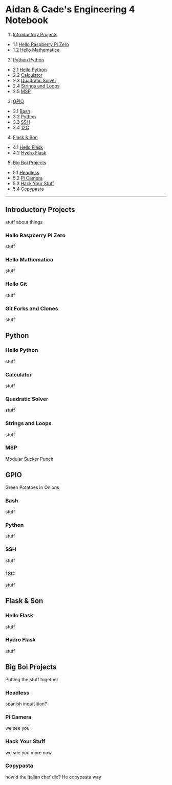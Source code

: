 # Aidan & Cade's Engineering 4 Notebook

1) [Introductory Projects](https://github.com/ADaMiller14/Engineering_4_Notebook#raspberry-pi)
  - 1.1 [Hello Raspberry Pi Zero](https://github.com/ADaMiller14/Engineering_4_Notebook#hello-raspberry-pi-zero)
  - 1.2 [Hello Mathematica](https://github.com/ADaMiller14/Engineering_4_Notebook#hello-mathematica)
  
2) [Python Python](https://github.com/ADaMiller14/Engineering_4_Notebook#python-projects)
  - 2.1 [Hello Python](https://github.com/ADaMiller14/Engineering_4_Notebook#hello-python)
  - 2.2 [Calculator](https://github.com/ADaMiller14/Engineering_4_Notebook#calculator)
  - 2.3 [Quadratic Solver](https://github.com/ADaMiller14/Engineering_4_Notebook#quadratic-solver)
  - 2.4 [Strings and Loops](https://github.com/ADaMiller14/Engineering_4_Notebook#strings-and-loops)
  - 2.5 [MSP](https://github.com/ADaMiller14/Engineering_4_Notebook#hangman)

3) [GPIO](https://github.com/ADaMiller14/Engineering_4_Notebook#GPIO)
  - 3.1 [Bash](https://github.com/ADaMiller14/Engineering_4_Notebook#Bash)
  - 3.2 [Python](https://github.com/ADaMiller14/Engineering_4_Notebook#Python)
  - 3.3 [SSH](https://github.com/ADaMiller14/Engineering_4_Notebook#SSH)
  - 3.4 [12C](https://github.com/ADaMiller14/Engineering_4_Notebook#12C)
  
4) [Flask & Son](https://github.com/ADaMiller14/Engineering_4_Notebook#Flask-&-Son)
  - 4.1 [Hello Flask](https://github.com/ADaMiller14/Engineering_4_Notebook#Hello-Flask)
  - 4.2 [Hydro Flask](https://github.com/ADaMiller14/Engineering_4_Notebook#Hydro-Flask)

5) [Big Boi Projects](https://github.com/ADaMiller14/Engineering_4_Notebook#Big-Boi-Projects)
  - 5.1 [Headless](https://github.com/ADaMiller14/Engineering_4_Notebook#Headless)
  - 5.2 [Pi Camera](https://github.com/ADaMiller14/Engineering_4_Notebook#Pi-Camera)
  - 5.3 [Hack Your Stuff](https://github.com/ADaMiller14/Engineering_4_Notebook#Hack-Your-Stuff)
  - 5.4 [Copypasta](https://github.com/ADaMiller14/Engineering_4_Notebook#Copypasta)
___
## Introductory Projects
stuff about things
### Hello Raspberry Pi Zero
stuff
### Hello Mathematica
stuff
### Hello Git
stuff
### Git Forks and Clones
stuff
## Python
### Hello Python
stuff
### Calculator
stuff
### Quadratic Solver
stuff
### Strings and Loops
stuff
### MSP 
Modular Sucker Punch
## GPIO 
Green Potatoes in Onions
### Bash
stuff
### Python
stuff
### SSH
stuff
### 12C
stuff
## Flask & Son
### Hello Flask
stuff
### Hydro Flask
stuff
## Big Boi Projects
Putting the stuff together
### Headless 
spanish inquisition?
### Pi Camera 
we see you
### Hack Your Stuff 
we see you more now
### Copypasta 
how'd the italian chef die? He copypasta way
